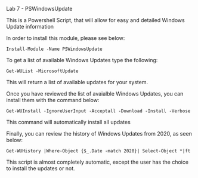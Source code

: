 Lab 7 - PSWindowsUpdate 

This is a Powershell Script, that will allow for easy and detailed Windows Update information 

In order to install this module, please see below:
```
Install-Module -Name PSWindowsUpdate 
```
To get a list of available Windows Updates type the following:
```
Get-WUList -MicrosoftUpdate 
```
This will return a list of available updates for your system. 

Once you have reviewed the list of avaialble Windows Updates, you can install them with the command below:
```
Get-WUInstall -IgnoreUserInput -Acceptall -Download -Install -Verbose
```
This command will automatically install all updates

Finally, you can review the history of Windows Updates from 2020, as seen below:
```
Get-WUHistory |Where-Object {$_.Date -match 2020}| Select-Object *|ft
```

This script is almost completely automatic, except the user has the choice to install the updates or not. 

